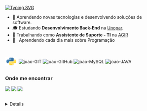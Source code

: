 [![Typing SVG](https://readme-typing-svg.herokuapp.com/?color=87CEFA&size=35&center=true&vCenter=true&width=1000&lines=Nice+to+meet+you,+my+name+is+João+Paulo;Welcome+to+my+GitHub+Profile!:%29)](https://git.io/typing-svg)

- 🤔 Aprendendo novas tecnologias e desenvolvendo soluções de software.
- 🎓 Estudando **Desenvolvimento Back-End** na <a href="https://www.unopar.com.br/">Unopar</a>.
- 💼 Trabalhando como **Assistente de Suporte - TI** na <a href="https://www.agirsaude.org.br/">AGIR</a>
- 🌱 &nbsp; Aprendendo cada dia mais sobre Programação 

##

<div style="display: inline_block"><br>
    <img align="center" alt="joao-Python" height="30" width="40" src="https://raw.githubusercontent.com/devicons/devicon/master/icons/python/python-original.svg">
    <img align="center" alt="joao-GIT" width='50' height='50' scr=<img src="https://cdn.jsdelivr.net/gh/devicons/devicon/icons/git/git-original.svg" />
    <img align="center" alt="joao-GitHub" width='50' height='50' scr=<img src="https://cdn.jsdelivr.net/gh/devicons/devicon/icons/github/github-original-wordmark.svg" />                  
    <img align="center" alt="joao-MySQL" width='50' height='50' scr=<img src="https://cdn.jsdelivr.net/gh/devicons/devicon/icons/mysql/mysql-original-wordmark.svg" />
    <img align="center" alt="joao-JAVA" width='50' height='50' scr=<img src="https://cdn.jsdelivr.net/gh/devicons/devicon/icons/java/java-original-wordmark.svg" />    
          
</div>



##
<div><h3>Onde me encontrar</h3>
    <a href="https://instagram.com/aj.informatica01?igshid=NTA5ZTk1NTc=" target="_blank"><img src="https://img.shields.io/badge/-Instagram-%239990?style=for-the-badge&logo=instagram&logoColor=pink-purple" target="_blank"></a>
  <a href = "mailto:ajinformatica01@gmail.com"><img src="https://img.shields.io/badge/-Gmail-%239990?style=for-the-badge&logo=gmail&logoColor=redblack" target="_blank"></a>
  <a href="https://www.linkedin.com/in/jo%C3%A3o-paulo-borges-b0614b191/" target="_blank"><img src="https://img.shields.io/badge/-LinkedIn-%239990?style=for-the-badge&logo=linkedin&logoColor=blue" 
  target="_blank"></a> 
</div> 

##
<details>
    <sumary>:zap: Github Stats</sumary>
    <div style="display: inline_block"><br>
    <img align="center" width="49%" height="195px" alt="JoaoPauloAJ" src="https://github-readme-stats.vercel.app/api?username=JoaoBorgesAJ&show_icons=true&theme=dracula" /></a>
    <img align="center" width="49%" height="195px" alt="JoaoPauloAJ" src="https://github-readme-stats.vercel.app/api/top-langs?username=JoaoBorgesAJ&layout=compact&langs_count=8&card_width=320&theme=dracula" /></a>
</div>

[![Repo Card](https://github-readme-stats.vercel.app/api/pin/?username=JoaoBorgesAJ&repo=FlappyBird&bg_color=000&border_color=30A3DC&show_icons=true&theme=dracula)](https://github.com/JoaoBorgesAJ/FlappyBird)
[![Repo Card](https://github-readme-stats.vercel.app/api/pin/?username=JoaoBorgesAJ&repo=Faculdade-Linguagem-de-Programacao-Projeto-IMC&bg_color=000&border_color=30A3DC&show_icons=true&theme=dracula)]([https://github.com/JoaoBorgesAJ/JoaoBorgesAJ](https://github.com/JoaoBorgesAJ/Faculdade-Linguagem-de-Programacao-Projeto-IMC.git)https://github.com/JoaoBorgesAJ/Faculdade-Linguagem-de-Programacao-Projeto-IMC.git)


